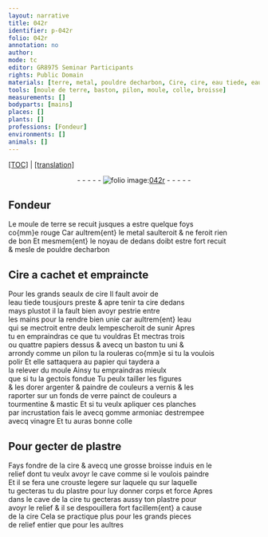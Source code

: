 ```yaml
---
layout: narrative
title: 042r
identifier: p-042r
folio: 042r
annotation: no
author:
mode: tc
editor: GR8975 Seminar Participants
rights: Public Domain
materials: [terre, metal, pouldre decharbon, Cire, cire, eau tiede, eau, papiers, papier, argenter, couleurs a vernis, verre, couleurs a tourmentine & mastic, gomme armoniac, vinagre, plastre]
tools: [moule de terre, baston, pilon, moule, colle, broisse]
measurements: []
bodyparts: [mains]
places: []
plants: []
professions: [Fondeur]
environments: []
animals: []
---
```


<p><a href="{{ site.baseurl }}/diplomatic/">[TOC]</a> | <a href="{{ site.baseurl }}/texts/p-042r_tl/">[translation]</a></p><div class="folio" align="center">- - - - - <a href="http://gallica.bnf.fr/ark:/12148/btv1b10500001g/f89.image" target="_blank"><img src="https://cu-mkp.github.io/2017-workshop-edition/assets/photo-icon.png" alt="folio image: " style="display:inline-block; margin-bottom:-3px;"/>042r</a> - - - - - </div>  
  

## <span class="pro">Fondeur</span>

 
Le <span class="tl">moule de <span class="m">terre</span></span> se recuit jusques a estre quelque foys<br/> co{mm}e rouge Car aultrem{ent} le <span class="m">metal</span> saulteroit & ne feroit rien<br/> de bon Et mesmem{ent} le noyau de dedans doibt estre fort recuit<br/> & mesle de <span class="m">pouldre decharbon</span>
 
 
  

## <span class="m">Cire</span> a cachet et empraincte

 
Pour les grands seaulx de <span class="m">cire</span> Il fault avoir de<br/> l<span class="m">eau tiede</span> tousjours preste & <span class="del">apre</span> tenir ta <span class="m">cire</span> dedans<br/> mays plustot il la fault bien avoyr pestrie entre<br/> les <span class="bp">mains</span> pour la rendre bien unie car aultrem{ent} l<span class="m">eau</span><br/> qui se mectroit entre deulx lempescheroit de sunir Apres<br/> tu en empraindras ce que tu vouldras Et mectras trois<br/> ou quattre <span class="m">papiers</span> dessus & avecq un <span class="tl">baston</span> <span class="del">tu</span> uni &<br/> arrondy comme un <span class="tl">pilon</span> tu la rouleras co{mm}e si tu la voulois<br/> polir Et elle sattaquera au <span class="m">papier</span> qui taydera a<br/> la relever du <span class="tl">moule</span> Ainsy tu empraindras mieulx<br/> que si tu la gectois fondue Tu peulx tailler les figures<br/> & les dorer <span class="m">argenter</span> & paindre de <span class="m">couleurs a vernis</span> & les<br/> raporter sur un fonds de <span class="m">verre</span> painct de <span class="m">couleurs a<br/> tourmentine & mastic</span> Et si tu veulx apliquer ces planches<br/> par incrustation fais le avecq <span class="m">gomme armoniac</span> destrempee<br/> avecq <span class="m">vinagre</span> Et tu auras bonne <span class="tl">colle</span> 
 
 
  

## Pour gecter de <span class="m">plastre</span>

 
Fays fondre de la <span class="m">cire</span> & avecq une grosse <span class="tl">broisse</span> induis en le<br/> relief dont tu veulx avoyr le cave comme si le voulois paindre<br/> Et il se fera une crouste legere <span class="del">sur laquele qu</span> sur laquelle<br/> tu gecteras <span class="del">tu</span> du <span class="m">plastre</span> pour luy donner corps et force Apres<br/> dans le cave de la <span class="m">cire</span> tu gecteras aussy ton <span class="m">plastre</span> pour<br/> avoyr le relief & il se despouillera fort facillem{ent} a cause<br/> de la <span class="m">cire</span> Cela se practique plus pour les grands pieces<br/> de relief entier que pour les aultres
 
